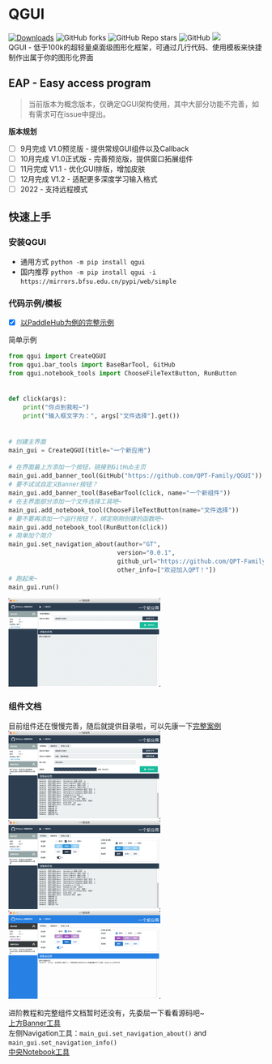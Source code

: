 # QGUI

[![Downloads](https://static.pepy.tech/personalized-badge/qgui?period=total&units=international_system&left_color=grey&right_color=orange&left_text=Pypi%20User)](https://pepy.tech/project/qgui)
![GitHub forks](https://img.shields.io/github/forks/QPT-Family/QGUI)
![GitHub Repo stars](https://img.shields.io/github/stars/QPT-Family/QGUI)
![GitHub](https://img.shields.io/github/license/QPT-Family/QGUI)
![](https://img.shields.io/badge/支持系统-Win/Linux/MAC-9cf)  
QGUI - 低于100k的超轻量桌面级图形化框架，可通过几行代码、使用模板来快捷制作出属于你的图形化界面

## EAP - Easy access program

> 当前版本为概念版本，仅确定QGUI架构使用，其中大部分功能不完善，如有需求可在issue中提出。

**版本规划**  
- [ ] 9月完成 V1.0预览版 - 提供常规GUI组件以及Callback
- [ ] 10月完成 V1.0正式版 - 完善预览版，提供窗口拓展组件
- [ ] 11月完成 V1.1 - 优化GUI排版，增加皮肤
- [ ] 12月完成 V1.2 - 适配更多深度学习输入格式
- [ ] 2022 - 支持远程模式

## 快速上手

### 安装QGUI

* 通用方式 ```python -m pip install qgui```
* 国内推荐 ```python -m pip install qgui -i https://mirrors.bfsu.edu.cn/pypi/web/simple```

### 代码示例/模板
- [x] [以PaddleHub为例的完整示例](./qgui/template/paddlehub_demo.py)  

简单示例

```python
from qgui import CreateQGUI
from qgui.bar_tools import BaseBarTool, GitHub
from qgui.notebook_tools import ChooseFileTextButton, RunButton


def click(args):
    print("你点到我啦~")
    print("输入框文字为：", args["文件选择"].get())


# 创建主界面
main_gui = CreateQGUI(title="一个新应用")

# 在界面最上方添加一个按钮，链接到GitHub主页
main_gui.add_banner_tool(GitHub("https://github.com/QPT-Family/QGUI"))
# 要不试试自定义Banner按钮？
main_gui.add_banner_tool(BaseBarTool(click, name="一个新组件"))
# 在主界面部分添加一个文件选择工具吧~
main_gui.add_notebook_tool(ChooseFileTextButton(name="文件选择"))
# 要不要再添加一个运行按钮？，绑定刚刚创建的函数吧~
main_gui.add_notebook_tool(RunButton(click))
# 简单加个简介
main_gui.set_navigation_about(author="GT",
                              version="0.0.1",
                              github_url="https://github.com/QPT-Family/QGUI",
                              other_info=["欢迎加入QPT！"])
# 跑起来~
main_gui.run()
```
<img src="./ext/Demo.png" width="300" title="Demo展示效果">

### 组件文档

目前组件还在慢慢完善，随后就提供目录啦，可以先康一下[完整案例](qgui/template/full_case.py)  
<img src="./ext/Full1.png" width="300" title="Demo展示效果"><img src="./ext/Full2.png" width="300" title="Demo展示效果"><img src="./ext/Full3.png" width="300" title="Demo展示效果">

进阶教程和完整组件文档暂时还没有，先委屈一下看看源码吧~  
[上方Banner工具](./qgui/bar_tools.py)  
左侧Navigation工具：`main_gui.set_navigation_about()` and `main_gui.set_navigation_info()`  
[中央Notebook工具](./qgui/notebook_tools.py)

